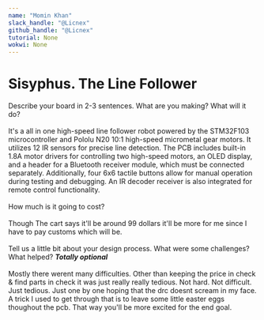 ```yaml
---
name: "Momin Khan"
slack_handle: "@Licnex"
github_handle: "@Licnex"
tutorial: None
wokwi: None
---
```


# Sisyphus. The Line Follower

Describe your board in 2-3 sentences. What are you making? What will it do?
<br><br>
It's a all in one high-speed line follower robot powered by the STM32F103 microcontroller and Pololu N20 10:1 high-speed micrometal gear motors. It utilizes 12 IR sensors for precise line detection. The PCB includes built-in 1.8A motor drivers for controlling two high-speed motors, an OLED display, and a header for a Bluetooth receiver module, which must be connected separately. Additionally, four 6x6 tactile buttons allow for manual operation during testing and debugging. An IR decoder receiver is also integrated for remote control functionality.
<br><br>
 How much is it going to cost?
<br><br>
Though The cart says it'll be around 99 dollars it'll be more for me since I have to pay customs which will be.
<br><br>
Tell us a little bit about your design process. What were some challenges? What helped? ***Totally optional***
<br><br>
Mostly there werent many difficulties. Other than keeping the price in check & find parts in check it was just really really tedious. Not hard. Not difficult. Just tedious. Just one by one hoping that the drc doesnt scream in my face. A trick I used to get through that is to leave some little easter eggs thoughout the pcb. That way you'll be more excited for the end goal.
